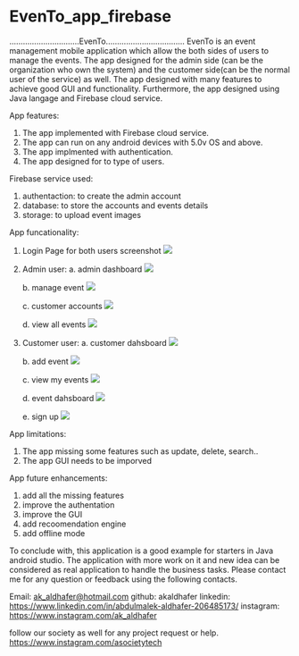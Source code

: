 # EvenTo_app_firebase
...............................EvenTo...................................
EvenTo is an event management mobile application which allow the both sides of users to manage the events. 
The app designed for the admin side (can be the organization who own the system) and the customer side(can be the normal user of the service) as well.
The app designed with many features to achieve good GUI and functionality. Furthermore, the app designed using Java langage and Firebase cloud service. 


App features: 
1. The app implemented with Firebase cloud service.
2. The app can run on any android devices with 5.0v OS and above.
3. The app implmented with authentication.
4. The app designed for to type of users.

Firebase service used: 
  1. authentaction: to create the admin account
  2. database: to store the accounts and events details
  3. storage: to upload event images

App funcationality:
1. Login Page for both users
screenshot
![](login.JPG) 

2. Admin user:
   a. admin dashboard
   ![](adminpanel.JPG) 
   
   b. manage event
    ![](manageevent.JPG) 
    
    
   c. customer accounts
    ![](customerAccounts.JPG) 
    
    
   d. view all events
   ![](eventlist.JPG) 

3. Customer user:
   a. customer dahsboard
    ![](customerpanel.JPG) 
    
    
   b. add event
    ![](addevent.JPG) 
    
    
   c. view my events
    ![](viewmyevent.JPG) 
    
    
   d. event dahsboard 
    ![](eventlist.JPG) 
    
    e. sign up
    ![](register.JPG) 
    
    
    
App limitations: 
 1. The app missing some features such as update, delete, search..
 2. The app GUI needs to be imporved 
 
 
App future enhancements:
  1. add all the missing features
  2. improve the authentation
  3. improve the GUI
  4. add recoomendation engine
  5. add offline mode 
  
  
 To conclude with, this application is a good example for starters in Java android studio. 
 The application with more work on it and new idea can be considered as real application to handle the business tasks. Please
 contact me for any question or feedback using the following contacts. 
 
 Email: ak_aldhafer@hotmail.com
 github: akaldhafer
 linkedin: https://www.linkedin.com/in/abdulmalek-aldhafer-206485173/
 instagram: https://www.instagram.com/ak_aldhafer
   
 follow our society as well for any project request or help. 
 https://www.instagram.com/asocietytech  
    
    
    
    
